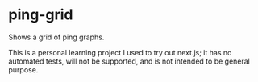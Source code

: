 # ping-grid

Shows a grid of ping graphs.

This is a personal learning project I used to try out next.js; it has no automated tests, will not be supported, and is not intended to be general purpose.